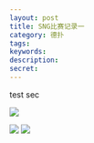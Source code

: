 ```yaml
---
layout: post
title: SNG比赛记录一
category: 德扑
tags: 
keywords: 
description: 
secret: 
---
```



test sec

<a href="http://7xtttt.com1.z0.glb.clouddn.com/SNG5-20160506-T1558534022-1.png" class="fancybox" title="Sample title"><img src="http://7xtttt.com1.z0.glb.clouddn.com/SNG5-20160506-T1558534022-1.png" /></a>

<a href="http://7xtttt.com1.z0.glb.clouddn.com/SNG5-20160506-T1558534022-2.png" class="fancybox" rel="gallery" title="Sample title 1"><img src="http://7xtttt.com1.z0.glb.clouddn.com/SNG5-20160506-T1558534022-2.png" /></a>
<a href="http://7xtttt.com1.z0.glb.clouddn.com/SNG5-20160506-T1558534022-3.png" class="fancybox" rel="gallery" title="Sample title 1"><img src="http://7xtttt.com1.z0.glb.clouddn.com/SNG5-20160506-T1558534022-3.png.jpg" /></a>



